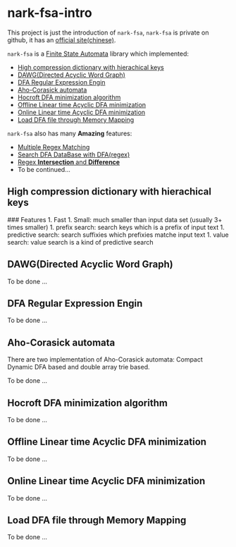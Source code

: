 nark-fsa-intro
==============

This project is just the introduction of `nark-fsa`, `nark-fsa` is private on github, it has an [official site(chinese)](http://nfabo.cn).

`nark-fsa` is a [Finite State Automata](http://en.wikipedia.org/wiki/Finite-state_machine) library which implemented:
* [High compression dictionary with hierachical keys](#adfa)
* [DAWG(Directed Acyclic Word Graph)](#dawg)
* [DFA Regular Expression Engin](#regex)
* [Aho-Corasick automata](#ahoc)
* [Hocroft DFA minimization algorithm](#hopcroft)
* [Offline Linear time Acyclic DFA minimization](#offline-adfa)
* [Online Linear time Acyclic DFA minimization](#online-adfa)
* [Load DFA file through Memory Mapping](#dfa-mmap)

`nark-fsa` also has many **Amazing** features:
* [Multiple Regex Matching](#multi-regex)
* [Search DFA DataBase with DFA(regex)](#dfa-dfa)
* [Regex **Intersection** and **Difference**](#dfa-dfa)
* To be continued...

<h2 id="adfa">High compression dictionary with hierachical keys</h2>
### Features
  1. Fast
  1. Small: much smaller than input data set (usually 3+ times smaller)
  1. prefix search: search keys which is a prefix of input text
  1. predictive search: search suffixies which prefixies matche input text
  1. value search: value search is a kind of predictive search

<h2 id="dawg">DAWG(Directed Acyclic Word Graph)</h2>

To be done ...

<h2 id="regex">DFA Regular Expression Engin</h2>
To be done ...

<h2 id="ahoc">Aho-Corasick automata</h2>
There are two implementation of Aho-Corasick automata: Compact Dynamic DFA based and double array trie based.

To be done ...

<h2 id="hopcroft">Hocroft DFA minimization algorithm</h2>
To be done ...

<h2 id="offline-adfa">Offline Linear time Acyclic DFA minimization</h2>
To be done ...

<h2 id="online-adfa">Online Linear time Acyclic DFA minimization</h2>
To be done ...

<h2 id="dfa-mmap">Load DFA file through Memory Mapping</h2>
To be done ...


